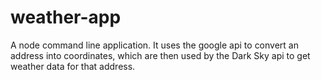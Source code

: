 # weather-app
A node command line application.  It uses the google api to convert an address into coordinates, which are then used by the Dark Sky api to get weather data for that address.
